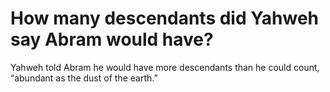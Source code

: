 # How many descendants did Yahweh say Abram would have?

Yahweh told Abram he would have more descendants than he could count, “abundant as the dust of the earth.”
